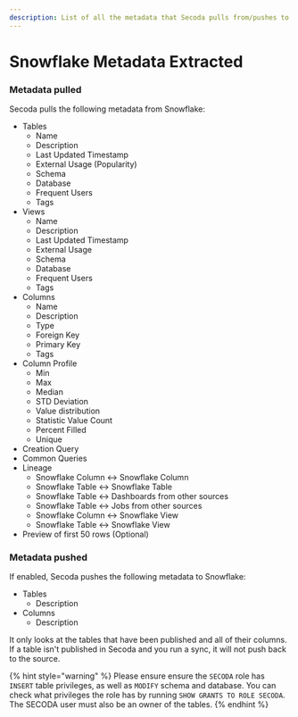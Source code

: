 ```yaml
---
description: List of all the metadata that Secoda pulls from/pushes to Snowflake
---
```


# Snowflake Metadata Extracted

### Metadata pulled

Secoda pulls the following metadata from Snowflake:

* Tables
  * Name
  * Description
  * Last Updated Timestamp
  * External Usage (Popularity)
  * Schema
  * Database
  * Frequent Users
  * Tags
* Views
  * Name
  * Description
  * Last Updated Timestamp
  * External Usage
  * Schema
  * Database
  * Frequent Users
  * Tags
* Columns
  * Name
  * Description
  * Type
  * Foreign Key
  * Primary Key
  * Tags
* Column Profile
  * Min
  * Max
  * Median
  * STD Deviation
  * Value distribution
  * Statistic Value Count
  * Percent Filled&#x20;
  * Unique
* Creation Query
* Common Queries
* Lineage
  * Snowflake Column <-> Snowflake Column
  * Snowflake Table <-> Snowflake Table
  * Snowflake Table <-> Dashboards from other sources
  * Snowflake Table <-> Jobs from other sources
  * Snowflake Column <-> Snowflake View
  * Snowflake Table <-> Snowflake View
* Preview of first 50 rows (Optional)

### Metadata pushed

If enabled, Secoda pushes the following metadata to Snowflake:

* Tables
  * Description
* Columns
  * Description

It only looks at the tables that have been published and all of their columns. If a table isn't published in Secoda and you run a sync, it will not push back to the source.

{% hint style="warning" %}
Please ensure ensure the `SECODA` role has `INSERT` table privileges, as well as `MODIFY` schema and database. You can check what privileges the role has by running `SHOW GRANTS TO ROLE SECODA`. The SECODA user must also be an owner of the tables.
{% endhint %}
